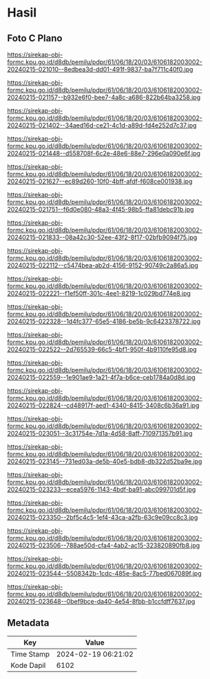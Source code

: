 # Hasil

## Foto C Plano

https://sirekap-obj-formc.kpu.go.id/d8db/pemilu/pdpr/61/06/18/20/03/6106182003002-20240215-021010--8edbea3d-dd01-491f-9837-ba7f711c40f0.jpg

https://sirekap-obj-formc.kpu.go.id/d8db/pemilu/pdpr/61/06/18/20/03/6106182003002-20240215-021157--b932e6f0-bee7-4a8c-a686-822b64ba3258.jpg

https://sirekap-obj-formc.kpu.go.id/d8db/pemilu/pdpr/61/06/18/20/03/6106182003002-20240215-021402--34aed16d-ce21-4c1d-a89d-fd4e252d7c37.jpg

https://sirekap-obj-formc.kpu.go.id/d8db/pemilu/pdpr/61/06/18/20/03/6106182003002-20240215-021448--d558708f-6c2e-48e6-88e7-296e0a090e6f.jpg

https://sirekap-obj-formc.kpu.go.id/d8db/pemilu/pdpr/61/06/18/20/03/6106182003002-20240215-021627--ec89d260-10f0-4bff-afdf-f608ce001938.jpg

https://sirekap-obj-formc.kpu.go.id/d8db/pemilu/pdpr/61/06/18/20/03/6106182003002-20240215-021751--f6d0e080-48a3-4f45-98b5-ffa81debc91b.jpg

https://sirekap-obj-formc.kpu.go.id/d8db/pemilu/pdpr/61/06/18/20/03/6106182003002-20240215-021833--08a42c30-52ee-43f2-8f17-02bfb9094f75.jpg

https://sirekap-obj-formc.kpu.go.id/d8db/pemilu/pdpr/61/06/18/20/03/6106182003002-20240215-022112--c5474bea-ab2d-4156-9152-90749c2a86a5.jpg

https://sirekap-obj-formc.kpu.go.id/d8db/pemilu/pdpr/61/06/18/20/03/6106182003002-20240215-022221--f1ef50ff-301c-4ee1-8219-1c029bd774e8.jpg

https://sirekap-obj-formc.kpu.go.id/d8db/pemilu/pdpr/61/06/18/20/03/6106182003002-20240215-022328--1d4fc377-65e5-4186-be5b-9c6423378722.jpg

https://sirekap-obj-formc.kpu.go.id/d8db/pemilu/pdpr/61/06/18/20/03/6106182003002-20240215-022522--2d765539-66c5-4bf1-950f-4b9110fe95d8.jpg

https://sirekap-obj-formc.kpu.go.id/d8db/pemilu/pdpr/61/06/18/20/03/6106182003002-20240215-022559--1e901ae9-1a21-4f7a-b6ce-ceb1784a0d8d.jpg

https://sirekap-obj-formc.kpu.go.id/d8db/pemilu/pdpr/61/06/18/20/03/6106182003002-20240215-022824--cd48917f-aed1-4340-8415-3408c6b36a91.jpg

https://sirekap-obj-formc.kpu.go.id/d8db/pemilu/pdpr/61/06/18/20/03/6106182003002-20240215-023051--3c31754e-7d1a-4d58-8aff-710971357b91.jpg

https://sirekap-obj-formc.kpu.go.id/d8db/pemilu/pdpr/61/06/18/20/03/6106182003002-20240215-023145--731ed03a-de5b-40e5-bdb8-db322d52ba9e.jpg

https://sirekap-obj-formc.kpu.go.id/d8db/pemilu/pdpr/61/06/18/20/03/6106182003002-20240215-023233--ecea5976-1143-4bdf-ba91-abc099701d5f.jpg

https://sirekap-obj-formc.kpu.go.id/d8db/pemilu/pdpr/61/06/18/20/03/6106182003002-20240215-023350--2bf5c4c5-1ef4-43ca-a2fb-63c9e09cc8c3.jpg

https://sirekap-obj-formc.kpu.go.id/d8db/pemilu/pdpr/61/06/18/20/03/6106182003002-20240215-023506--788ae50d-cfa4-4ab2-ac15-323820890fb8.jpg

https://sirekap-obj-formc.kpu.go.id/d8db/pemilu/pdpr/61/06/18/20/03/6106182003002-20240215-023544--5508342b-1cdc-485e-8ac5-77bed067089f.jpg

https://sirekap-obj-formc.kpu.go.id/d8db/pemilu/pdpr/61/06/18/20/03/6106182003002-20240215-023648--0bef9bce-da40-4e54-8fbb-b1ccfdff7637.jpg


## Metadata

| Key        | Value               |
| ---------- | ------------------- |
| Time Stamp | 2024-02-19 06:21:02 |
| Kode Dapil | 6102                |



